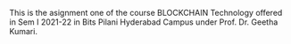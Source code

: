This is the asignment one of the course BLOCKCHAIN Technology offered in Sem I 2021-22 in Bits Pilani Hyderabad Campus under Prof. Dr. Geetha Kumari.

